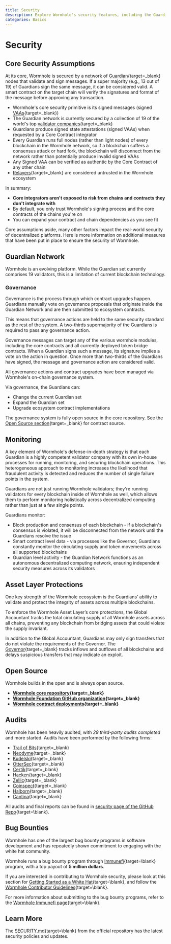 ```yaml
---
title: Security
description: Explore Wormhole's security features, including the Guardian network, governance, monitoring, open-source development, and bug bounty programs.
categories: Basics
---
```


# Security

## Core Security Assumptions

At its core, Wormhole is secured by a network of [Guardian](/docs/protocol/infrastructure/guardians/){target=\_blank} nodes that validate and sign messages. If a super majority (e.g., 13 out of 19) of Guardians sign the same message, it can be considered valid. A smart contract on the target chain will verify the signatures and format of the message before approving any transaction.

- Wormhole's core security primitive is its signed messages (signed [VAAs](/docs/protocol/infrastructure/vaas/){target=\_blank})
- The Guardian network is currently secured by a collection of 19 of the world's top [validator companies](https://wormhole-foundation.github.io/wormhole-dashboard/#/?endpoint=Mainnet){target=\_blank}
- Guardians produce signed state attestations (signed VAAs) when requested by a Core Contract integrator
- Every Guardian runs full nodes (rather than light nodes) of every blockchain in the Wormhole network, so if a blockchain suffers a consensus attack or hard fork, the blockchain will disconnect from the network rather than potentially produce invalid signed VAAs
- Any Signed VAA can be verified as authentic by the Core Contract of any other chain
- [Relayers](/docs/protocol/infrastructure/relayer/){target=\_blank} are considered untrusted in the Wormhole ecosystem

In summary:

- **Core integrators aren't exposed to risk from chains and contracts they don't integrate with**
- By default, you only trust Wormhole's signing process and the core contracts of the chains you're on
- You can expand your contract and chain dependencies as you see fit

Core assumptions aside, many other factors impact the real-world security of decentralized platforms. Here is more information on additional measures that have been put in place to ensure the security of Wormhole.

## Guardian Network

Wormhole is an evolving platform. While the Guardian set currently comprises 19 validators, this is a limitation of current blockchain technology.

### Governance

Governance is the process through which contract upgrades happen. Guardians manually vote on governance proposals that originate inside the Guardian Network and are then submitted to ecosystem contracts.

This means that governance actions are held to the same security standard as the rest of the system. A two-thirds supermajority of the Guardians is required to pass any governance action.

Governance messages can target any of the various wormhole modules, including the core contracts and all currently deployed token bridge contracts. When a Guardian signs such a message, its signature implies a vote on the action in question. Once more than two-thirds of the Guardians have signed, the message and governance action are considered valid.

All governance actions and contract upgrades have been managed via Wormhole's on-chain governance system.

Via governance, the Guardians can:

- Change the current Guardian set
- Expand the Guardian set
- Upgrade ecosystem contract implementations

The governance system is fully open source in the core repository. See the [Open Source section](#open-source){target=\_blank} for contract source.

## Monitoring

A key element of Wormhole's defense-in-depth strategy is that each Guardian is a highly competent validator company with its own in-house processes for running, monitoring, and securing blockchain operations. This heterogeneous approach to monitoring increases the likelihood that fraudulent activity is detected and reduces the number of single failure points in the system.

Guardians are not just running Wormhole validators; they're running validators for every blockchain inside of Wormhole as well, which allows them to perform monitoring holistically across decentralized computing rather than just at a few single points.

Guardians monitor:

- Block production and consensus of each blockchain - if a blockchain's consensus is violated, it will be disconnected from the network until the Guardians resolve the issue
- Smart contract level data - via processes like the Governor, Guardians constantly monitor the circulating supply and token movements across all supported blockchains
- Guardian level activity - the Guardian Network functions as an autonomous decentralized computing network, ensuring independent security measures across its validators

## Asset Layer Protections

One key strength of the Wormhole ecosystem is the Guardians’ ability to validate and protect the integrity of assets across multiple blockchains.

To enforce the Wormhole Asset Layer’s core protections, the Global Accountant tracks the total circulating supply of all Wormhole assets across all chains, preventing any blockchain from bridging assets that could violate the supply invariant.

In addition to the Global Accountant, Guardians may only sign transfers that do not violate the requirements of the Governor. The [Governor](https://github.com/wormhole-foundation/wormhole/blob/main/whitepapers/0007_governor.md){target=\_blank} tracks inflows and outflows of all blockchains and delays suspicious transfers that may indicate an exploit.

## Open Source

Wormhole builds in the open and is always open source.

- **[Wormhole core repository](https://github.com/wormhole-foundation/wormhole){target=\_blank}**
- **[Wormhole Foundation GitHub organization](https://github.com/wormhole-foundation){target=\_blank}**
- **[Wormhole contract deployments](/docs/protocol/infrastructure/core-contracts/){target=\_blank}**

## Audits

Wormhole has been heavily audited, with _29 third-party audits completed_ and more started. Audits have been performed by the following firms:

- [Trail of Bits](https://www.trailofbits.com/){target=\_blank}
- [Neodyme](https://neodyme.io/en/){target=\_blank}
- [Kudelski](https://kudelskisecurity.com/){target=\_blank}
- [OtterSec](https://osec.io/){target=\_blank}
- [Certik](https://www.certik.com/){target=\_blank}
- [Hacken](https://hacken.io/){target=\_blank}
- [Zellic](https://www.zellic.io/){target=\_blank}
- [Coinspect](https://www.coinspect.com/){target=\_blank}
- [Halborn](https://www.halborn.com/){target=\_blank}
- [Cantina](https://cantina.xyz/welcome){target=\_blank}

All audits and final reports can be found in [security page of the GitHub Repo](https://github.com/wormhole-foundation/wormhole/blob/main/SECURITY.md#3rd-party-security-audits){target=\blank}.

## Bug Bounties

Wormhole has one of the largest bug bounty programs in software development and has repeatedly shown commitment to engaging with the white hat community.

Wormhole runs a bug bounty program through [Immunefi](https://immunefi.com/bug-bounty/wormhole/){target=\blank} program, with a top payout of **5 million dollars**.

If you are interested in contributing to Wormhole security, please look at this section for [Getting Started as a White Hat](https://github.com/wormhole-foundation/wormhole/blob/main/SECURITY.md#white-hat-hacking){target=\blank}, and follow the [Wormhole Contributor Guidelines](https://github.com/wormhole-foundation/wormhole/blob/main/CONTRIBUTING.md){target=\blank}.

For more information about submitting to the bug bounty programs, refer to the [Wormhole Immunefi page](https://immunefi.com/bug-bounty/wormhole/){target=\blank}.

## Learn More

The [SECURITY.md](https://github.com/wormhole-foundation/wormhole/blob/main/SECURITY.md){target=\blank} from the official repository has the latest security policies and updates.

